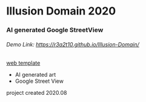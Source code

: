 # Illusion Domain 2020
### AI generated Google StreetView
###### Demo Link: https://r3a2t10.github.io/Illusion-Domain/
[web template](https://startbootstrap.com/themes/grayscale)

- AI generated art
- Google Street View

project created 2020.08


